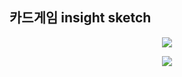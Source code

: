## 카드게임 insight sketch

<p align="center">
  <img src="https://user-images.githubusercontent.com/39179946/176727616-7f89ff5a-801f-440d-a7ae-b5152dd7a3ef.PNG"/>
</p>


<p align="center">
  <img src="https://user-images.githubusercontent.com/39179946/176727618-db5168be-befe-4f73-b98d-8c81e290d69b.PNG"/>
</p>
